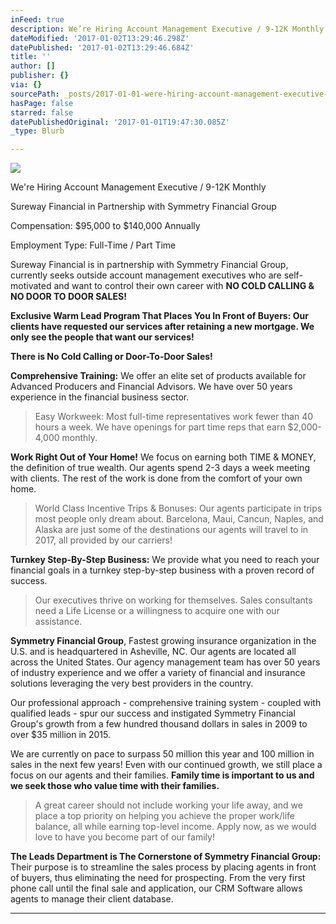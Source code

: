 ```yaml
---
inFeed: true
description: We’re Hiring Account Management Executive / 9-12K Monthly
dateModified: '2017-01-02T13:29:46.298Z'
datePublished: '2017-01-02T13:29:46.684Z'
title: ''
author: []
publisher: {}
via: {}
sourcePath: _posts/2017-01-01-were-hiring-account-management-executive-9-12k-monthly.md
hasPage: false
starred: false
datePublishedOriginal: '2017-01-01T19:47:30.085Z'
_type: Blurb

---
```

![](https://the-grid-user-content.s3-us-west-2.amazonaws.com/67d3fdfa-c9c7-4cb6-a436-dc16208094d8.jpg)

We're Hiring Account Management Executive / 9-12K Monthly

Sureway Financial in Partnership with Symmetry Financial Group

Compensation: $95,000 to $140,000 Annually

Employment Type: Full-Time / Part Time

Sureway Financial is in partnership with Symmetry Financial Group, currently seeks outside account management executives who are self-motivated and want to control their own career with **NO COLD CALLING & NO DOOR TO DOOR SALES!**

**Exclusive Warm Lead Program That Places You In Front of Buyers: Our clients have requested our services after retaining a new mortgage. We only see the people that want our services!**

**There is No Cold Calling or Door-To-Door Sales!**

**Comprehensive Training:** We offer an elite set of products available for Advanced Producers and Financial Advisors. We have over 50 years experience in the financial business sector.

> Easy Workweek: Most full-time representatives work fewer than 40 hours a week. We have openings for part time reps that earn $2,000-4,000 monthly.

**Work Right Out of Your Home!** We focus on earning both TIME & MONEY, the definition of true wealth. Our agents spend 2-3 days a week meeting with clients. The rest of the work is done from the comfort of your own home.

> World Class Incentive Trips & Bonuses: Our agents participate in trips most people only dream about. Barcelona, Maui, Cancun, Naples, and Alaska are just some of the destinations our agents will travel to in 2017, all provided by our carriers!

**Turnkey Step-By-Step Business:** We provide what you need to reach your financial goals in a turnkey step-by-step business with a proven record of success.

> Our executives thrive on working for themselves. Sales consultants need a Life License or a willingness to acquire one with our assistance.

**Symmetry Financial Group**, Fastest growing insurance organization in the U.S. and is headquartered in Asheville, NC. Our agents are located all across the United States. Our agency management team has over 50 years of industry experience and we offer a variety of financial and insurance solutions leveraging the very best providers in the country.

Our professional approach - comprehensive training system - coupled with qualified leads - spur our success and instigated Symmetry Financial Group's growth from a few hundred thousand dollars in sales in 2009 to over $35 million in 2015\.

We are currently on pace to surpass 50 million this year and 100 million in sales in the next few years! Even with our continued growth, we still place a focus on our agents and their families. **Family time is important to us and we seek those who value time with their families.**

> A great career should not include working your life away, and we place a top priority on helping you achieve the proper work/life balance, all while earning top-level income. Apply now, as we would love to have you become part of our family!

**The Leads Department is The Cornerstone of Symmetry Financial Group:** Their purpose is to streamline the sales process by placing agents in front of buyers, thus eliminating the need for prospecting. From the very first phone call until the final sale and application, our CRM Software allows agents to manage their client database.

---